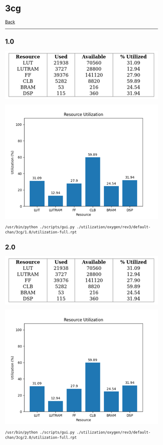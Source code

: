 # 3cg

[Back](<../rev3.md>)

---

## 1.0

<p align="center">
	<img src="../../../../../images/oxygen/rev3/default-chan/3cg/1.0/table.jpg" />
</p>

<p align="center">
	<img src="../../../../../images/oxygen/rev3/default-chan/3cg/1.0/graph.png" />
</p>

`/usr/bin/python ./scripts/gui.py ./utilization/oxygen/rev3/default-chan/3cg/1.0/utilization-full.rpt`

## 2.0

<p align="center">
	<img src="../../../../../images/oxygen/rev3/default-chan/3cg/2.0/table.jpg" />
</p>

<p align="center">
	<img src="../../../../../images/oxygen/rev3/default-chan/3cg/2.0/graph.png" />
</p>

`/usr/bin/python ./scripts/gui.py ./utilization/oxygen/rev3/default-chan/3cg/2.0/utilization-full.rpt`

